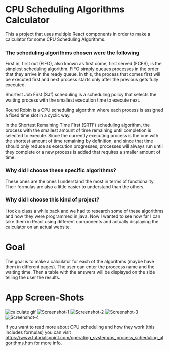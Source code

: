# CPU Scheduling Algorithms Calculator

This a project that uses multiple React components in order to make a calculator for some CPU Scheduling Algorithms.

### The scheduling algorithms chosen were the following
First in, first out (FIFO), also known as first come, first served (FCFS), is the simplest scheduling algorithm. FIFO simply queues processes in the order that they arrive in the ready queue. In this, the process that comes first will be executed first and next process starts only after the previous gets fully executed.

Shortest Job First (SJf) scheduling is a scheduling policy that selects the waiting process with the smallest execution time to execute next.

Round Robin is a CPU scheduling algorithm where each process is assigned a fixed time slot in a cyclic way.

In the Shortest Remaining Time First (SRTF) scheduling algorithm, the process with the smallest amount of time remaining until completion is selected to execute. Since the currently executing process is the one with the shortest amount of time remaining by definition, and since that time should only reduce as execution progresses, processes will always run until they complete or a new process is added that requires a smaller amount of time.

### Why did I choose these specific algorithms?
These ones are the ones I understand the most in terms of functionality. Their formulas are also a little easier to understand than the others.

### Why did I choose this kind of project?
I took a class a while back and we had to research some of these algorithms and how they were programmed in java. Now I wanted to see how far I can take them in React using different components and actually displaying the calculator on an actual website. 

# Goal
The goal is to make a calculator for each of the algorithms (maybe have them in different pages). The user can enter the proccess name and the waiting time. Then a table with the answers will be displayed on the side telling the user the results.

# App Screen-Shots
![calculate gif](https://user-images.githubusercontent.com/25490842/170075524-bac014b3-d2da-4652-9b75-ca44abf784b2.gif)
![Screenshot-1](https://user-images.githubusercontent.com/25490842/170075526-bcc473c0-6b50-4bda-9ed6-e11bdc1124ff.png)
![Screenshot-2](https://user-images.githubusercontent.com/25490842/170075527-e2308d1e-d354-4a3b-ac88-c94a8791d2a5.png)
![Screenshot-3](https://user-images.githubusercontent.com/25490842/170075529-63a9fd67-a1f0-47fd-835c-13a06b3e3076.png)
![Screenshot-4](https://user-images.githubusercontent.com/25490842/170075530-f5e91153-2f73-46dd-a599-fde428cf0008.png)

If you want to read more about CPU scheduling and how they work (this includes formulas) you can visit https://www.tutorialspoint.com/operating_system/os_process_scheduling_algorithms.htm for more info.
